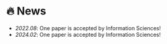 # 🔥 News
- *2022.08*: One paper is accepted by Information Sciences!
- *2024.02*: One paper is accepted by Information Sciences!
